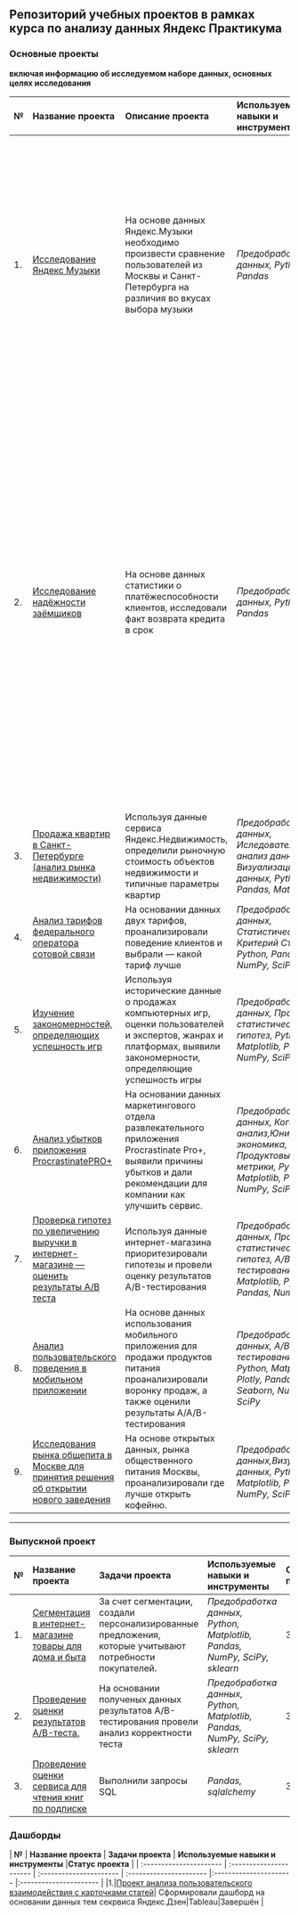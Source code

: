 ## Репозиторий учебных проектов в рамках курса по анализу данных Яндекс Практикума

### Основные проекты

**включая информацию об исследуемом наборе данных, основных целях исследования** 

| **№** | **Название проекта** | **Описание проекта** | **Используемые навыки и инструменты** | **Вывод**|**Статус проекта**|
| :---------------------- | :---------------------- | :---------------------- | :---------------------- | :---------------------- |:---------------------- |
|1.| [Исследование Яндекс Музыки](yandex_music) | На основе данных Яндекс.Музыки необходимо произвести сравнение пользователей из Москвы и Санкт-Петербурга на различия во вкусах выбора музыки| *Предобработка данных, Python, Pandas* | Мы проверили и сравнили поведение и предпочтения пользователей двух городов — Москвы и Санкт-Петербурга. Во вкусах пользователей Москвы и Петербурга больше общего чем различий. Вопреки ожиданиям, предпочтения жанров в Петербурге напоминают Московские|Завершён |
|2.| [Исследование надёжности заёмщиков](reliability_of_borrowers) | На основе данных статистики о платёжеспособности клиентов, исследовали факт возврата кредита в срок | *Предобработка данных, Python, Pandas* |Разница возврата кредита в срок в  банке небольшая, но существенная - примерно 2,6 %.Наихудшим выбором выступают заемщики с детьми не состоящими в браке или состоящие в гражданском браке, с низким доходом категории 'E' или с доходом категории 'C', с целью кредита 'операции с автомобилем' или  'получение образования'. Риск невозврата кредита таким клиентом составляет примерно 9,5 %;|Завершён | 
|3.| [Продажа квартир в Санкт-Петербурге (анализ рынка недвижимости)](yandex_realty) | Используя данные сервиса Яндекс.Недвижимость, определили рыночную стоимость объектов недвижимости и типичные параметры квартир | *Предобработка данных, Иследовательский анализ данных, Визуализация данных, Python, Pandas, Matplotlib* |Завершён | |
|4.| [Анализ тарифов федерального оператора сотовой связи](statistical_analysis) | На основании данных двух тарифов, проанализировали поведение клиентов и выбрали — какой тариф лучше | *Предобработка данных, Статистический тест, Критерий Стьюдента, Python, Pandas, NumPy, SciPy* |Завершён | |
|5.| [Изучение закономерностей, определяющих успешность игр](games_shop) | Используя исторические данные о продажах компьютерных игр, оценки пользователей и экспертов, жанрах и платформах, выявили закономерности, определяющие успешность игры  | *Предобработка данных, Проверка статистических гипотез, Python, Matplotlib, Pandas, NumPy, SciPy* |Завершён | |
|6.| [Анализ убытков приложения ProcrastinatePRO+](internet_application) | На основании данных маркетингового отдела развлекательного приложения Procrastinate Pro+, выявили причины убытков и дали рекомендации для компании как улучшить сервис. | *Предобработка данных, Когортный анализ,Юнит-экономика, Продуктовые метрики, Python, Matplotlib, Pandas, NumPy, SciPy* |Завершён | |
|7.| [Проверка гипотез по увеличению выручки в интернет-магазине — оценить результаты A/B теста](AB-test) | Используя данные интернет-магазина приоритезировали гипотезы и провели оценку результатов A/B-тестирования | *Предобработка данных, Проверка статистических гипотез, A/B-тестирование, Matplotlib, Python, Pandas, NumPy, SciPy* |Завершён | |
|8.| [Анализ пользовательского поведения в мобильном приложении](sales_funnel) | На основе данных использования мобильного приложения для продажи продуктов питания проанализировали воронку продаж, а также оценили результаты A/A/B-тестирования  | *Предобработка данных, A/B-тестирование, Python, Matplotlib, Plotly, Pandas, Seaborn, NumPy, SciPy* |Завершён | |
|9.| [Исследования рынка общепита в Москве для принятия решения об открытии нового заведения](food_service) | На основе открытых данных, рынка общественного питания Москвы, проанализировали где лучше открыть кофейню. | *Предобработка данных,Визуализация данных, Python, Matplotlib, Pandas, NumPy, SciPy* |Завершён | |

---

### Выпускной проект

| **№** | **Название проекта** | **Задачи проекта** | **Используемые навыки и инструменты** |**Статус проекта** |**Вывод**|
| :---------------------- | :---------------------- | :---------------------- | :---------------------- |:---------------------- | :---------------------- |
|1.| [Сегментация в интернет-магазине товары для дома и быта](market_segmentation) | За счет сегментации,  создали персонализированные предложения, которые учитывают потребности покупателей. | *Предобработка данных, Python, Matplotlib, Pandas, NumPy, SciPy, sklearn* |Завершён | |
|2.| [Проведение оценки результатов A/B-теста.](estimation_AB-test) | На основании полученых данных результатов A/B-тестирования провели анализ корректности теста | *Предобработка данных, Python, Matplotlib, Pandas, NumPy, SciPy, sklearn* |Завершён | |
|3.| [Проведение оценки сервиса для чтения книг по подписке](reading_by_subscription) | Выполнили запросы SQL| *Pandas, sqlalchemy* |Завершён | |

### Дашборды
| **№** | **Название проекта** | **Задачи проекта** | **Используемые навыки и инструменты** |**Статус проекта** |
| :---------------------- | :---------------------- | :---------------------- | :---------------------- |:---------------------- |:---------------------- |
|1.|[Проект анализа пользовательского взаимодействия с карточками статей](dashbord)| Сформировали дашборд на основании данных тем секрвиса Яндекс.Дзен|Tableau|Завершён |

